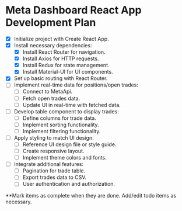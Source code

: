 # Meta Dashboard React App Development Plan

- [x] Initialize project with Create React App.
- [x] Install necessary dependencies:
  - [x] Install React Router for navigation.
  - [x] Install Axios for HTTP requests.
  - [x] Install Redux for state management.
  - [x] Install Material-UI for UI components.
- [x] Set up basic routing with React Router.
- [ ] Implement real-time data for positions/open trades:
  - [ ] Connect to MetaApi.
  - [ ] Fetch open trades data.
  - [ ] Update UI in real-time with fetched data.
- [ ] Develop table component to display trades:
  - [ ] Define columns for trade data.
  - [ ] Implement sorting functionality.
  - [ ] Implement filtering functionality.
- [ ] Apply styling to match UI design:
  - [ ] Reference UI design file or style guide.
  - [ ] Create responsive layout.
  - [ ] Implement theme colors and fonts.
- [ ] Integrate additional features:
  - [ ] Pagination for trade table.
  - [ ] Export trades data to CSV.
  - [ ] User authentication and authorization.

**Mark items as complete when they are done. Add/edit todo items as necessary.
